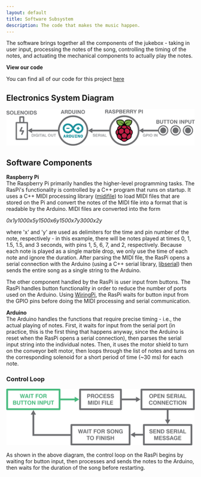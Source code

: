 ```yaml
---
layout: default
title: Software Subsystem
description: The code that makes the music happen.
---
```


The software brings together all the components of the jukebox - taking in user input, processing the notes of the song, controlling the timing of the notes, and actuating the mechanical components to actually play the notes.

**View our code**

You can find all of our code for this project [here](https://github.com/mpbrucker/PoEJukeboxHeroes)

## Electronics System Diagram
![System diagram](images/SoftwareDiagram.png)
## Software Components

**Raspberry Pi**  
The Raspberry Pi primarily handles the higher-level programming tasks. The RasPi's functionality is controlled by a C++ program that runs on startup. It uses a C++ MIDI processing library ([midifile](https://github.com/craigsapp/midifile)) to load MIDI files that are stored on the Pi and convert the notes of the MIDI file into a format that is readable by the Arduino. MIDI files are converted into the form

*0x1y1000x5y1500x6y1500x7y3000x2y*

where 'x' and 'y' are used as delimiters for the time and pin number of the note, respectively - in this example, there will be notes played at times 0, 1, 1.5, 1.5, and 3 seconds, with pins 1, 5, 6, 7, and 2, respectively. Because each note is played as a single marble drop, we only use the time of each note and ignore the duration. After parsing the MIDI file, the RasPi opens a serial connection with the Arduino (using a C++ serial library, [libserial](https://github.com/crayzeewulf/libserial)) then sends the entire song as a single string to the Arduino.

The other component handled by the RasPi is user input from buttons. The RasPi handles button functionality in order to reduce the number of ports used on the Arduino. Using [WiringPi](https://github.com/WiringPi/WiringPi), the RasPi waits for button input from the GPIO pins before doing the MIDI processing and serial communication.

**Arduino**  
The Arduino handles the functions that require precise timing - i.e., the actual playing of notes. First, it waits for input from the serial port (in practice, this is the first thing that happens anyway, since the Arduino is reset when the RasPi opens a serial connection), then parses the serial input string into the individual notes. Then, it uses the motor shield to turn on the conveyor belt motor, then loops through the list of notes and turns on the corresponding solenoid for a short period of time (~30 ms) for each note.

### Control Loop

![Control loop.](images/ControlDiagram.png)

As shown in the above diagram, the control loop on the RasPi begins by waiting for button input, then processes and sends the notes to the Arduino, then waits for the duration of the song before restarting.
